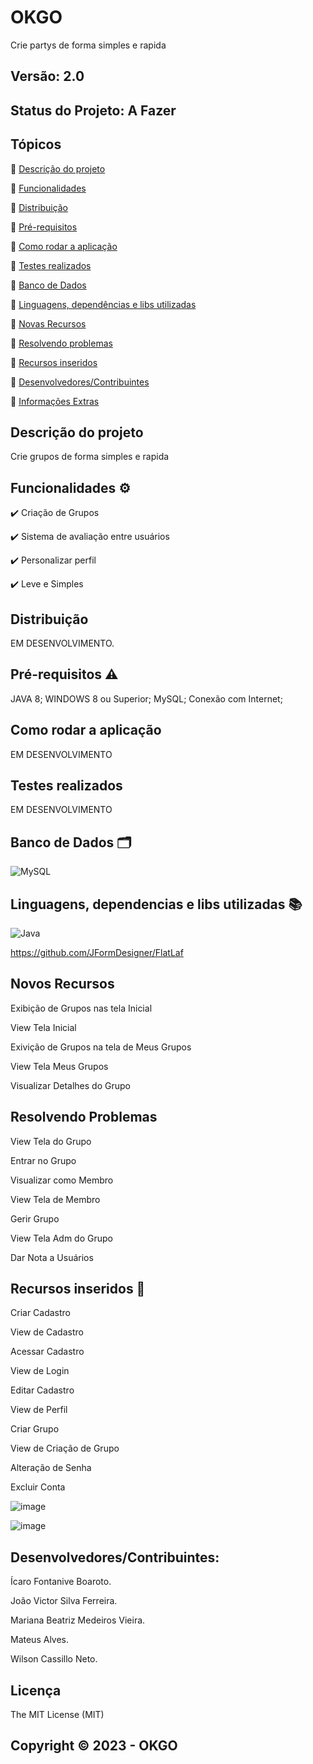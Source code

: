 # OKGO
Crie partys de forma simples e rapida
## Versão: 2.0 
## Status do Projeto: A Fazer

## Tópicos
🔹 [Descrição do projeto](https://github.com/FABRICA3-OKGO/OKGO/edit/main/README.md#descri%C3%A7%C3%A3o-do-projeto)

🔹 [Funcionalidades](https://github.com/FABRICA3-OKGO/OKGO/edit/main/README.md#funcionalidades-%EF%B8%8F)

🔹 [Distribuição](https://github.com/FABRICA3-OKGO/OKGO/edit/main/README.md#distribui%C3%A7%C3%A3o)

🔹 [Pré-requisitos](https://github.com/FABRICA3-OKGO/OKGO/edit/main/README.md#pr%C3%A9-requisitos-%EF%B8%8F)

🔹 [Como rodar a aplicação](https://github.com/FABRICA3-OKGO/OKGO/edit/main/README.md#como-rodar-a-aplica%C3%A7%C3%A3o)

🔹 [Testes realizados](https://github.com/FABRICA3-OKGO/OKGO/edit/main/README.md#testes-realizados)

🔹 [Banco de Dados](https://github.com/FABRICA3-OKGO/OKGO/edit/main/README.md#banco-de-dados-%EF%B8%8F)

🔹 [Linguagens, dependências e libs utilizadas](https://github.com/FABRICA3-OKGO/OKGO/edit/main/README.md#linguagens-dependencias-e-libs-utilizadas-)

🔹 [Novas Recursos](https://github.com/FABRICA3-OKGO/OKGO/edit/main/README.md#novos-recursos)

🔹 [Resolvendo problemas](https://github.com/FABRICA3-OKGO/OKGO/edit/main/README.md#resolvendo-problemas)

🔹 [Recursos inseridos](https://github.com/FABRICA3-OKGO/OKGO/edit/main/README.md#recursos-inseridos-)

🔹 [Desenvolvedores/Contribuintes](https://github.com/FABRICA3-OKGO/OKGO/edit/main/README.md#desenvolvedorescontribuintes)

🔹 [Informações Extras](https://github.com/FABRICA3-OKGO/OKGO/edit/main/README.md#licen%C3%A7a)


## Descrição do projeto
Crie grupos de forma simples e rapida

## Funcionalidades ⚙️
✔️ Criação de Grupos

✔️ Sistema de avaliação entre usuários

✔️ Personalizar perfil

✔️ Leve e Simples

## Distribuição
EM DESENVOLVIMENTO.

## Pré-requisitos ⚠️    
JAVA 8; 
WINDOWS 8 ou Superior;
MySQL;
Conexão com Internet; 

## Como rodar a aplicação 
EM DESENVOLVIMENTO

## Testes realizados
EM DESENVOLVIMENTO

## Banco de Dados 🗂️
![MySQL](https://img.shields.io/badge/mysql-%2300f.svg?style=for-the-badge&logo=mysql&logoColor=white)

## Linguagens, dependencias e libs utilizadas 📚
![Java](https://img.shields.io/badge/java-%23ED8B00.svg?style=for-the-badge&logo=java&logoColor=white)

https://github.com/JFormDesigner/FlatLaf

## Novos Recursos

Exibição de Grupos nas tela Inicial

View Tela Inicial

Exivição de Grupos na tela de Meus Grupos

View Tela Meus Grupos

Visualizar Detalhes do Grupo

## Resolvendo Problemas 

View Tela do Grupo

Entrar no Grupo

Visualizar como Membro

View Tela de Membro

Gerir Grupo

View Tela Adm do Grupo

Dar Nota a Usuários

## Recursos inseridos 🧰

Criar Cadastro

View de Cadastro

Acessar Cadastro

View de Login

Editar Cadastro

View de Perfil

Criar Grupo

View de Criação de Grupo

Alteração de Senha

Excluir Conta

![image](https://user-images.githubusercontent.com/68714869/230674651-ac56638e-39fa-49be-9f9e-0be217c89fa8.png)


![image](https://user-images.githubusercontent.com/68714869/230674841-6b42ff91-65c4-41f4-b88c-d3d2d50fadd6.png)


## Desenvolvedores/Contribuintes:
Ícaro Fontanive Boaroto.

João Victor Silva Ferreira.

Mariana Beatriz Medeiros Vieira.

Mateus Alves.

Wilson Cassillo Neto.


## Licença
The MIT License (MIT)

## Copyright ©️ 2023 - OKGO
